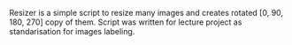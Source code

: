 Resizer is a simple script to resize many images and creates rotated [0, 90, 180, 270] copy of them.
Script was written for lecture project as standarisation for images labeling.
